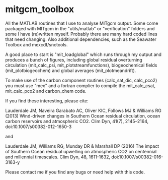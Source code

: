 # mitgcm_toolbox

All the MATLAB routines that I use to analyse MITgcm output. Some come packaged with MITgcm in the "utils/matlab" or "verification" folders and some I have (re)written myself. Probably there are many hard coded lines that need changing. Also additional dependencies, such as the Seawater Toolbox and mexcdf/snctools.

A good place to start is "mit_loadglobal" which runs through my output and produces a bunch of figures, including global residual overturning circulation (mit_calc_psi, mit_plotstreamfunctions), biogeochemical fields (mit_plotbiogeochem) and global averages (mit_plotmeandrift).

To make use of the carbon component routines (calc_sat_dic, calc_pco2) you must use "mex" and a fortran complier to compile the mit_calc_csat, mit_calc_pco2 and carbon_chem code. 

If you find these interesting, please cite:

Lauderdale JM, Naveira Garabato AC, Oliver KIC, Follows MJ & Williams RG (2013) Wind-driven changes in Southern Ocean residual circulation, ocean carbon reservoirs and atmospheric CO2. Clim Dyn, 41(7), 2145–2164, doi:10.1007/s00382-012-1650-3

and

Lauderdale JM, Williams RG, Munday DR & Marshall DP (2016) The impact of Southern Ocean residual upwelling on atmospheric CO2 on centennial and millennial timescales. Clim Dyn, 48, 1611-1632, doi:10.1007/s00382-016-3163-y

Please contact me if you find any bugs or need help with this code.
